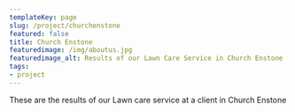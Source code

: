 ```yaml
---
templateKey: page
slug: /project/churchenstone
featured: false
title: Church Enstone
featuredimage: /img/aboutus.jpg
featuredimage_alt: Results of our Lawn Care Service in Church Enstone
tags:
- project
---
```

These are the results of our Lawn care service at a client in Church Enstone


